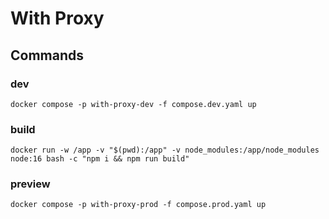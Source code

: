 # With Proxy

## Commands
### dev
```shell
docker compose -p with-proxy-dev -f compose.dev.yaml up
```

### build
```shell
docker run -w /app -v "$(pwd):/app" -v node_modules:/app/node_modules node:16 bash -c "npm i && npm run build"
```

### preview
```shell
docker compose -p with-proxy-prod -f compose.prod.yaml up
```
